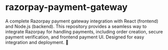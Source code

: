 # razorpay-payment-gateway
A complete Razorpay payment gateway integration with React (frontend) and Node.js (backend). This repository provides a seamless way to integrate Razorpay for handling payments, including order creation, secure payment verification, and frontend payment UI. Designed for easy integration and deployment. 🚀
